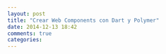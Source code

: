 ```yaml
---
layout: post
title: "Crear Web Components con Dart y Polymer"
date: 2014-12-13 18:42
comments: true
categories: 
---
```

